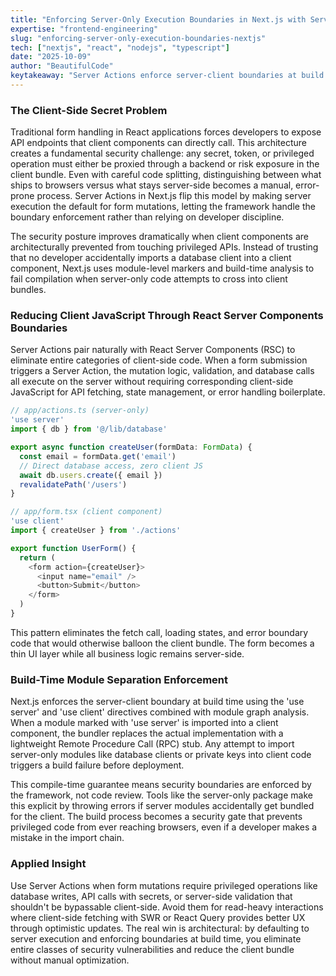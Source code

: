 ```yaml
---
title: "Enforcing Server-Only Execution Boundaries in Next.js with Server Actions"
expertise: "frontend-engineering"
slug: "enforcing-server-only-execution-boundaries-nextjs"
tech: ["nextjs", "react", "nodejs", "typescript"]
date: "2025-10-09"
author: "BeautifulCode"
keytakeaway: "Server Actions enforce server-client boundaries at build time, keeping secrets off the client while reducing JavaScript bundle size through framework-level separation of privileged server code from UI components."
---
```


### The Client-Side Secret Problem

Traditional form handling in React applications forces developers to expose API endpoints that client components can directly call. This architecture creates a fundamental security challenge: any secret, token, or privileged operation must either be proxied through a backend or risk exposure in the client bundle. Even with careful code splitting, distinguishing between what ships to browsers versus what stays server-side becomes a manual, error-prone process. Server Actions in Next.js flip this model by making server execution the default for form mutations, letting the framework handle the boundary enforcement rather than relying on developer discipline.

The security posture improves dramatically when client components are architecturally prevented from touching privileged APIs. Instead of trusting that no developer accidentally imports a database client into a client component, Next.js uses module-level markers and build-time analysis to fail compilation when server-only code attempts to cross into client bundles.

### Reducing Client JavaScript Through React Server Components Boundaries

Server Actions pair naturally with React Server Components (RSC) to eliminate entire categories of client-side code. When a form submission triggers a Server Action, the mutation logic, validation, and database calls all execute on the server without requiring corresponding client-side JavaScript for API fetching, state management, or error handling boilerplate.

```typescript
// app/actions.ts (server-only)
'use server'
import { db } from '@/lib/database'

export async function createUser(formData: FormData) {
  const email = formData.get('email')
  // Direct database access, zero client JS
  await db.users.create({ email })
  revalidatePath('/users')
}

// app/form.tsx (client component)
'use client'
import { createUser } from './actions'

export function UserForm() {
  return (
    <form action={createUser}>
      <input name="email" />
      <button>Submit</button>
    </form>
  )
}
```

This pattern eliminates the fetch call, loading states, and error boundary code that would otherwise balloon the client bundle. The form becomes a thin UI layer while all business logic remains server-side.

### Build-Time Module Separation Enforcement

Next.js enforces the server-client boundary at build time using the 'use server' and 'use client' directives combined with module graph analysis. When a module marked with 'use server' is imported into a client component, the bundler replaces the actual implementation with a lightweight Remote Procedure Call (RPC) stub. Any attempt to import server-only modules like database clients or private keys into client code triggers a build failure before deployment.

This compile-time guarantee means security boundaries are enforced by the framework, not code review. Tools like the server-only package make this explicit by throwing errors if server modules accidentally get bundled for the client. The build process becomes a security gate that prevents privileged code from ever reaching browsers, even if a developer makes a mistake in the import chain.

### Applied Insight

Use Server Actions when form mutations require privileged operations like database writes, API calls with secrets, or server-side validation that shouldn't be bypassable client-side. Avoid them for read-heavy interactions where client-side fetching with SWR or React Query provides better UX through optimistic updates. The real win is architectural: by defaulting to server execution and enforcing boundaries at build time, you eliminate entire classes of security vulnerabilities and reduce the client bundle without manual optimization.